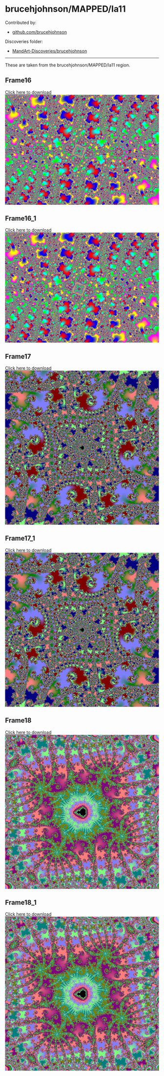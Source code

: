 # brucehjohnson/MAPPED/Ia11

Contributed by:

- [github.com/brucehjohnson](https://github.com/brucehjohnson)

Discoveries folder:

- [MandArt-Discoveries/brucehjohnson](https://github.com/denisecase/MandArt-Discoveries/tree/main/brucehjohnson)

-----

These are taken from the brucehjohnson/MAPPED/Ia11 region. 


## Frame16

<a href="Frame16.mandart" download="Frame16.mandart">Click here to download</a><br>
!["Frame16"](Frame16.png)


## Frame16_1

<a href="Frame16_1.mandart" download="Frame16_1.mandart">Click here to download</a><br>
!["Frame16_1"](Frame16_1.png)


## Frame17

<a href="Frame17.mandart" download="Frame17.mandart">Click here to download</a><br>
!["Frame17"](Frame17.png)


## Frame17_1

<a href="Frame17_1.mandart" download="Frame17_1.mandart">Click here to download</a><br>
!["Frame17_1"](Frame17_1.png)


## Frame18

<a href="Frame18.mandart" download="Frame18.mandart">Click here to download</a><br>
!["Frame18"](Frame18.png)


## Frame18_1

<a href="Frame18_1.mandart" download="Frame18_1.mandart">Click here to download</a><br>
!["Frame18_1"](Frame18_1.png)


